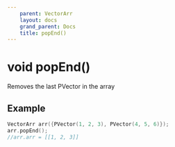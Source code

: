 ```yaml
---
    parent: VectorArr
    layout: docs
    grand_parent: Docs
    title: popEnd()
---
```

# void popEnd()
Removes the last PVector in the array

## Example
```cpp
VectorArr arr({PVector(1, 2, 3), PVector(4, 5, 6)});
arr.popEnd();
//arr.arr = [[1, 2, 3]]
```
